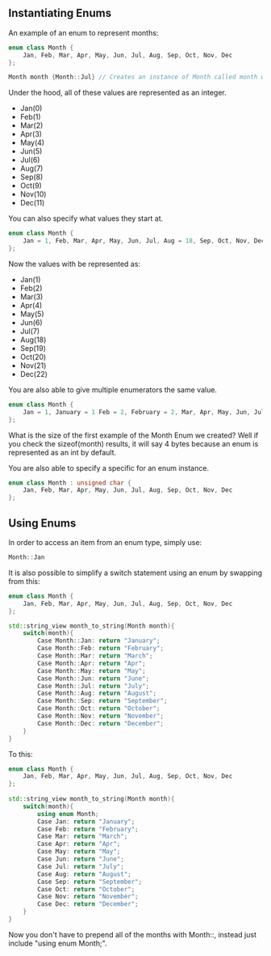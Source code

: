## Instantiating Enums
An example of an enum to represent months:

```C++
enum class Month {
	Jan, Feb, Mar, Apr, May, Jun, Jul, Aug, Sep, Oct, Nov, Dec		
};

Month month {Month::Jul} // Creates an instance of Month called month which starts on jul
```

Under the hood, all of these values are represented as an integer.
* Jan(0)
* Feb(1)
* Mar(2)
* Apr(3)
* May(4)
* Jun(5)
* Jul(6)
* Aug(7)
* Sep(8)
* Oct(9)
* Nov(10)
* Dec(11)

You can also specify what values they start at.

```C++
enum class Month {
	Jan = 1, Feb, Mar, Apr, May, Jun, Jul, Aug = 18, Sep, Oct, Nov, Dec		
};
```

Now the values with be represented as:
* Jan(1)
* Feb(2)
* Mar(3)
* Apr(4)
* May(5)
* Jun(6)
* Jul(7)
* Aug(18)
* Sep(19)
* Oct(20)
* Nov(21)
* Dec(22)

You are also able to give multiple enumerators the same value.

```C++
enum class Month {
	Jan = 1, January = 1 Feb = 2, February = 2, Mar, Apr, May, Jun, Jul, Aug = 18, August = 18, Sep = 19, September = Sep, Oct, Nov, Dec		
};
```

What is the size of the first example of the Month Enum we created? Well if you check the sizeof(month) results, it will say 4 bytes because an enum is represented as an int by default.

You are also able to specify a specific for an enum instance.

```C++
enum class Month : unsigned char {
	Jan, Feb, Mar, Apr, May, Jun, Jul, Aug, Sep, Oct, Nov, Dec		
};
```

## Using Enums

In order to access an item from an enum type, simply use:

```C++
Month::Jan
```

It is also possible to simplify a switch statement using an enum by swapping from this:

```C++
enum class Month {
	Jan, Feb, Mar, Apr, May, Jun, Jul, Aug, Sep, Oct, Nov, Dec
};

std::string_view month_to_string(Month month){
	switch(month){
		Case Month::Jan: return "January";
		Case Month::Feb: return "February";
		Case Month::Mar: return "March";
		Case Month::Apr: return "Apr";
		Case Month::May: return "May";
		Case Month::Jun: return "June";
		Case Month::Jul: return "July";
		Case Month::Aug: return "August";
		Case Month::Sep: return "September";
		Case Month::Oct: return "October";
		Case Month::Nov: return "November";
		Case Month::Dec: return "December";
	}
}
```

To this:

```C++
enum class Month {
	Jan, Feb, Mar, Apr, May, Jun, Jul, Aug, Sep, Oct, Nov, Dec
};
 
std::string_view month_to_string(Month month){
	switch(month){
		using enum Month;
		Case Jan: return "January";
		Case Feb: return "February";
		Case Mar: return "March";
		Case Apr: return "Apr";
		Case May: return "May";
		Case Jun: return "June";
		Case Jul: return "July";
		Case Aug: return "August";
		Case Sep: return "September";
		Case Oct: return "October";
		Case Nov: return "November";
		Case Dec: return "December";
	}
}
```

Now you don't have to prepend all of the months with Month::, instead just include "using enum Month;".